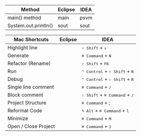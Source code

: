   <!-- |  |  | | -->

|Method| Eclipse | IDEA |
|--- | --- | --- |
| main() method |    main     |  psvm     | 
| System.out.println() | sout | sout | 

| Mac Shortcuts  | Eclipse | IDEA |
|--- | --- | --- |
| Highlight line| | <kbd>⇧ Shift</kbd> + <kbd>↓</kbd> |  
| Generate | | <kbd>⌘ Command</kbd> + <kbd>N |  
| Refactor (Rename) | | <kbd>⇧ Shift</kbd> + <kbd>F6  |  
| Run | | <kbd>⌃ Control</kbd> + <kbd>⇧ Shift</kbd> + <kbd>R |  
| Debug | | <kbd>⌃ Control</kbd> + <kbd>⇧ Shift</kbd> + <kbd>R | 
| Single line comment | | <kbd>⌘ Command</kbd> + <kbd>/ | 
| Block comment | | <kbd>⇧ Shift</kbd> + <kbd>⌘ Command</kbd> + <kbd>/ |
| Project Structure | | <kbd>⌘ Command</kbd> + ;  | 
| Reformat Code | |  <kbd>⌥ Alt</kbd> + <kbd>⌘ Command</kbd> + <kbd>l |
| Minimize | | <kbd>⌘ Command</kbd> + <kbd>M | 
|Open / Close Project | | <kbd>⌘ Command</kbd> + <kbd>1  |

<!-- TODO: Win Shortcuts -->